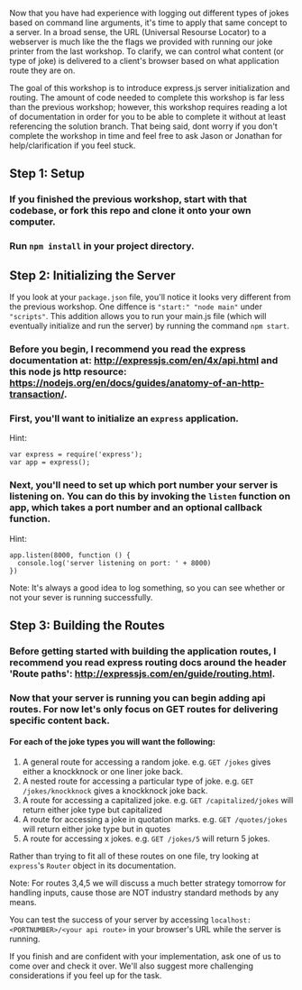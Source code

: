 
Now that you have had experience with logging out different types of jokes based on command line arguments, it's time to apply that same concept to a server. In a broad sense, the URL (Universal Resourse Locator) to a webserver is much like the the flags we provided with running our joke printer from the last workshop. To clarify, we can control what content (or type of joke) is delivered to a client's browser based on what application route they are on.

The goal of this workshop is to introduce express.js server initialization and routing. The amount of code needed to complete this workshop is far less than the previous workshop; however, this workshop requires reading a lot of documentation in order for you to be able to complete it without at least referencing the solution branch. That being said, dont worry if you don't complete the workshop in time and feel free to ask Jason or Jonathan for help/clarification if you feel stuck.

## Step 1: Setup

### If you finished the previous workshop, start with that codebase, or fork this repo and clone it onto your own computer.

### Run `npm install` in your project directory.

## Step 2: Initializing the Server

If you look at your `package.json` file, you'll notice it looks very different from the previous workshop. One diffence is `"start:" "node main"` under `"scripts"`. This addition allows you to run your main.js file (which will eventually initialize and run the server) by running the command `npm start`.

### Before you begin, I recommend you read the express documentation at: http://expressjs.com/en/4x/api.html and this node js http resource: https://nodejs.org/en/docs/guides/anatomy-of-an-http-transaction/.

### First, you'll want to initialize an `express` application.

Hint: 
~~~
var express = require('express');
var app = express();
~~~

### Next, you'll need to set up which port number your server is listening on. You can do this by invoking the `listen` function on app, which takes a port number and an optional callback function.

Hint: 
~~~
app.listen(8000, function () {
  console.log('server listening on port: ' + 8000)
})
~~~ 

Note: It's always a good idea to log something, so you can see whether or not your sever is running successfully.

## Step 3: Building the Routes

### Before getting started with building the application routes, I recommend you read express routing docs around the header 'Route paths': http://expressjs.com/en/guide/routing.html.

### Now that your server is running you can begin adding api routes. For now let's only focus on GET routes for delivering specific content back.

#### For each of the joke types you will want the following:

1. A general route for accessing a random joke. e.g. `GET /jokes` gives either a knockknock or one liner joke back.
2. A nested route for accessing a particular type of joke. e.g. `GET /jokes/knockknock` gives a knockknock joke back.
3. A route for accessing a capitalized joke. e.g. `GET /capitalized/jokes` will return either joke type but capitalized
4. A route for accessing a joke in quotation marks. e.g. `GET /quotes/jokes` will return either joke type but in quotes
5. A route for accessing x jokes. e.g. `GET /jokes/5` will return 5 jokes.

Rather than trying to fit all of these routes on one file, try looking at `express`'s `Router` object in its documentation.

Note: For routes 3,4,5 we will discuss a much better strategy tomorrow for handling inputs, cause those are NOT industry standard methods by any means.

You can test the success of your server by accessing `localhost:<PORTNUMBER>/<your api route>` in your browser's URL while the server is running.

If you finish and are confident with your implementation, ask one of us to come over and check it over. We'll also suggest more challenging considerations if you feel up for the task.

